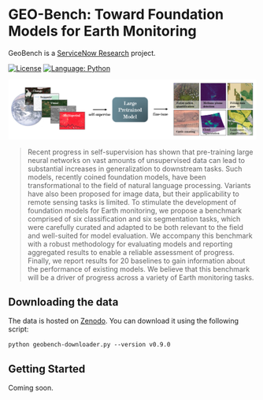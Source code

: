 # GEO-Bench: Toward Foundation Models for Earth Monitoring

GeoBench is a [ServiceNow Research](https://www.servicenow.com/research) project.
 
[![License](https://img.shields.io/badge/License-Apache%202.0-blue.svg)](https://opensource.org/licenses/Apache-2.0)
[![Language: Python](https://img.shields.io/badge/language-Python%203.7%2B-green?logo=python&logoColor=green)](https://www.python.org)

<img src="https://github.com/ServiceNow/geo-bench/raw/main/banner.png" />

> Recent progress in self-supervision has shown that pre-training large neural networks on vast amounts of unsupervised data can lead to substantial increases in generalization to downstream tasks. Such models, recently coined foundation models, have been transformational to the field of natural language processing. Variants have also been proposed for image data, but their applicability to remote sensing tasks is limited. To stimulate the development of foundation models for Earth monitoring, we propose a benchmark comprised of six classification and six segmentation tasks, which were carefully curated and adapted to be both relevant to the field and well-suited for model evaluation. We accompany this benchmark with a robust methodology for evaluating models and reporting aggregated results to enable a reliable assessment of progress. Finally, we report results for 20 baselines to gain information about the performance of existing models. We believe that this benchmark will be a driver of progress across a variety of Earth monitoring tasks.


## Downloading the data

The data is hosted on [Zenodo](https://zenodo.org/communities/geo-bench/). You can download it using the following script:
```
python geobench-downloader.py --version v0.9.0
```

## Getting Started

Coming soon.

